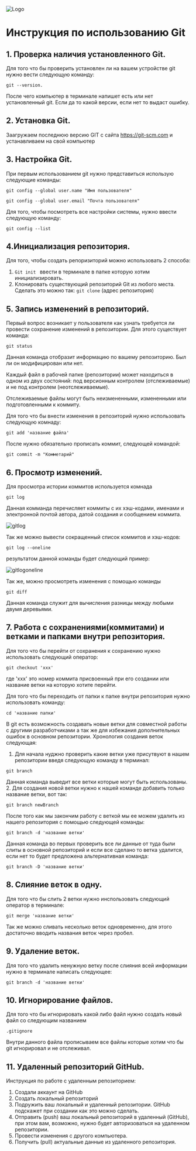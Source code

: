 ![Logo](git-and-github.png)
#  Инструкция по использованию Git

## 1. Проверка наличия установленного Git.

Для того что бы проверить установлен ли на вашем устройстве git нужно вести следующую команду:
``` 
git --version.
```
 После чего компьютер в терминале напишет есть или нет установленный git. Если да то какой версии, если нет то выдаст ошибку.

## 2. Установка Git.

Заагружаем последнюю версию GIT с сайта
https://git-scm.com и устанавливаем на свой компьютер

## 3. Настройка Git.

При первым использованием git нужно представиться использую следующие команды:
```
git config --global user.name "Имя пользователя"
```
```
git config --global user.email "Почта пользователя"
```
Для того, чтобы посмотреть все настройки системы, нужно ввести следующую команду:
```
git config --list
```
## 4.Инициализация репозитория.

Для того, чтобы создать репоризиторий можно использовать 2 способа:

1. ```Git init ``` ввести в терминале в папке которую хотим инициализировать.
2. Клонировать существующий репозиторий Git из любого места.
Сделать это можно так:
```git clone``` (адрес репозитория)

## 5. Запись изменений в репозиторий.

Первый вопрос возникает у пользователя как узнать требуется ли провести сохранение изменений в репозитории. Для этого существует команда:
```
git status
```
Данная команда отобразит информацию по вашему репозиторию. Был ли он модифицирован или нет. 

Каждый файл в рабочей папке (репозитории) может находиться
в одном из двух состояний: под версионным контролем (отслеживаемые) и не под контролем (неотслеживаемые).

Отслеживаемые файлы могут быть неизмененными, измененными или подготовленными к коммиту. 

Для того что бы внести изменения в репозиторий нужно использовать следующую комнаду:
```
git add 'название файла'
```
После нужно обязательно прописать коммит, следующей командой:
```
git commit -m "Комметарий"
```

## 6. Просмотр изменений.

Для просмотра истории коммитов используется комнада
```
git log
```
Данная комманда перечисляет коммиты с их хэш-кодами, именами и электронной почтой автора, датой создания и сообщением коммита.

![gitlog](gitlog.png)

Так же можно вывести сокращенный список коммитов и хэш-кодов:
```
git log --oneline
```
результатом данной команды будет следующий пример:

![gitlogoneline](gitlogoneline.png)

Так же, можно просмотреть изменения с помощью команды 
```
git diff
```
Данная команда служит для вычисления разницы между любыми двумя деревьями.
## 7. Работа с сохранениями(коммитами) и ветками и папками внутри репозитория.

Для того что бы перейти от сохранения к сохранению нужно использовать
следующий оператор:
```
git checkout 'xxx'
```
где 'xxx' это номер коммита присвоенный при его создании или название ветки на которую хотите перейти.

Для того что бы переходить от папки к папке внутри репозитория нужно использовать команду:
```
cd 'название папки'
```
В git есть возможность создавать новые ветки для совместной работы с другими разработчиками а так же для избежания дополнительных ошибок в основном репозитории. Хронология создания веток следующая:
1. Для начала нуджно проверить какие ветки уже присутвуют в нашем репозитории введя следующую команду в терминал:
```
git branch
```
Данная команда выведит все ветки которые могут быть использованы.
2. Для создания новой ветки нужно к нашей команде добавить только название ветки, вот так:
```
git branch newBranch
```
После того как мы закончим работу с веткой мы ее можем удалить из нашего репозитория с помощью следующей команды:
```
git branch -d 'название ветки'
```
Данная команда во первых проверить все ли данные от туда были слиты в основной репозиторий и если все сделано то ветка удалится, если нет то будет предложена альтернативная команда:
```
git branch -D 'название ветки'
```
## 8. Слияние веток в одну.

Для того что бы слить 2 ветки нужно инспользовать следующий оператор в терминале:
```
git merge 'название ветки'
```
Так же можно сливать несколько веток одновременно, для этого достаточно вводить названия веток через пробел.

## 9. Удаление веток.

Для того что удалить ненужную ветку после слияния всей информации
нужно в терминале написать следующее:
```
git branch -d 'название ветки'
```
## 10. Игнорирование файлов.

Для того что бы игнорировать какой либо файл нужно создать новый файл со следующим названием
```
.gitignore
```
Внутри данного файла прописываем все файлы которые хотим что бы git игнорировал и не отслеживал.

## 11. Удаленный репозиторий GitHub.

Инструкция по работе с удаленным репозиторием:
1. Создали аккаунт на GitHub
2. Создать локальный репозиторий
3. Подружить ваш локальный и удаленный репозитории. GitHub подскажет при создании как это можно сделать.
4. Отправить (push) ваш локальный репозиторий в удаленный (GitHub), при этом вам, возможно, нужно будет авторизоваться
на удаленном репозитории.
5. Провести изменения с другого компьютера.
6. Получить (pull) актуальные данные из удаленного репозитория.
